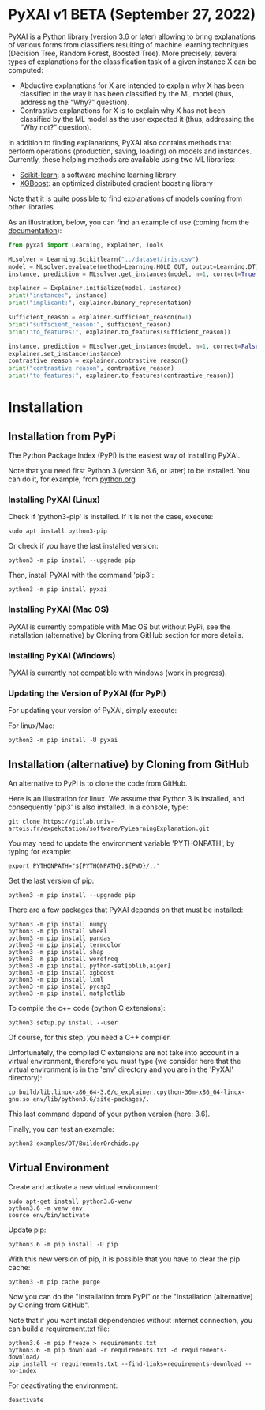 # PyXAI v1 BETA (September 27, 2022)

PyXAI is a <a href="https://www.python.org/">Python</a> library (version 3.6 or later) allowing to bring explanations of various forms from
classifiers
resulting of machine learning techniques  (Decision Tree, Random Forest, Boosted Tree).
More precisely, several types of explanations for the classification task of a given instance X can be computed:

<ul>
  <li>Abductive explanations for X are intended to explain why X has been classified in the way it has been classified by the ML model (thus, addressing the “Why?” question).</li>
  <li>Contrastive explanations for X is to explain why X has not been classified by the ML model as the user expected it (thus, addressing the “Why not?” question).</li>
</ul>

<p>
In addition to finding explanations, PyXAI also contains methods that perform operations (production, saving, loading) on models and instances. 
Currently, these helping methods are available using two ML libraries:
</p>
<ul>
  <li><a href="https://scikit-learn.org/stable/">Scikit-learn</a>: a software machine learning library</li> 
  <li><a href="https://xgboost.readthedocs.io/en/stable/">XGBoost</a>: an optimized distributed gradient boosting library</li>
</ul> 

<p>
Note that it is quite possible to find explanations of models coming from other libraries.
</p>

<p>
As an illustration, below, you can find an example of use (coming from the <a href="http://www.cril.univ-artois.fr/documentation/quickstart">documentation</a>):
</p>

```python
from pyxai import Learning, Explainer, Tools

MLsolver = Learning.Scikitlearn("../dataset/iris.csv")
model = MLsolver.evaluate(method=Learning.HOLD_OUT, output=Learning.DT)
instance, prediction = MLsolver.get_instances(model, n=1, correct=True, predictions=[0])

explainer = Explainer.initialize(model, instance)
print("instance:", instance)
print("implicant:", explainer.binary_representation)

sufficient_reason = explainer.sufficient_reason(n=1)
print("sufficient_reason:", sufficient_reason)
print("to_features:", explainer.to_features(sufficient_reason))

instance, prediction = MLsolver.get_instances(model, n=1, correct=False)
explainer.set_instance(instance)
contrastive_reason = explainer.contrastive_reason()
print("contrastive reason", contrastive_reason)
print("to_features:", explainer.to_features(contrastive_reason))
```

# Installation

## Installation from PyPi

The Python Package Index (PyPi) is the easiest way of installing PyXAI.

Note that you need first Python 3 (version 3.6, or later) to be installed.
You can do it, for example, from [python.org](https://www.python.org/downloads/)

### Installing PyXAI (Linux)

Check if 'python3-pip' is installed. If it is not the case, execute:

```console
sudo apt install python3-pip
```

Or check if you have the last installed version:

```
python3 -m pip install --upgrade pip
```

Then, install PyXAI with the command 'pip3':

```console
python3 -m pip install pyxai
```

### Installing PyXAI (Mac OS)

PyXAI is currently compatible with Mac OS but without PyPi, see the installation (alternative) by Cloning from GitHub section for more details.

### Installing PyXAI (Windows)

PyXAI is currently not compatible with windows (work in progress).

### Updating the Version of PyXAI (for PyPi)

For updating your version of PyXAI, simply execute:

For linux/Mac:

```console
python3 -m pip install -U pyxai
```

## Installation (alternative) by Cloning from GitHub

An alternative to PyPi is to clone the code from GitHub.

Here is an illustration for linux. We assume that Python 3 is installed, and consequently 'pip3' is also installed.
In a console, type:

```console
git clone https://gitlab.univ-artois.fr/expekctation/software/PyLearningExplanation.git
```

You may need to update the environment variable 'PYTHONPATH', by typing for example:

```console
export PYTHONPATH="${PYTHONPATH}:${PWD}/.."
```

Get the last version of pip:

```console
python3 -m pip install --upgrade pip
```

There are a few packages that PyXAI depends on that must be installed:

```console
python3 -m pip install numpy
python3 -m pip install wheel
python3 -m pip install pandas
python3 -m pip install termcolor
python3 -m pip install shap
python3 -m pip install wordfreq
python3 -m pip install python-sat[pblib,aiger]
python3 -m pip install xgboost
python3 -m pip install lxml
python3 -m pip install pycsp3
python3 -m pip install matplotlib
```

To compile the c++ code (python C extensions):

```console
python3 setup.py install --user
```

Of course, for this step, you need a C++ compiler.

Unfortunately, the compiled C extensions are not take into account in a virtual environment, therefore you must type
(we consider here that the virtual environment is in the 'env' directory and you are in the 'PyXAI' directory):

```console
cp build/lib.linux-x86_64-3.6/c_explainer.cpython-36m-x86_64-linux-gnu.so env/lib/python3.6/site-packages/.
```

This last command depend of your python version (here: 3.6).

Finally, you can test an example:

```console
python3 examples/DT/BuilderOrchids.py 
```

## Virtual Environment

Create and activate a new virtual environment:

```console
sudo apt-get install python3.6-venv
python3.6 -m venv env
source env/bin/activate
```

Update pip:

```console
python3.6 -m pip install -U pip
```

With this new version of pip, it is possible that you have to clear the pip cache:

```console
python3 -m pip cache purge
```

Now you can do the "Installation from PyPi" or the "Installation (alternative) by Cloning from GitHub".

Note that if you want install dependencies without internet connection, you can build a requirement.txt file:

```console
python3.6 -m pip freeze > requirements.txt 
python3.6 -m pip download -r requirements.txt -d requirements-download/
pip install -r requirements.txt --find-links=requirements-download --no-index
```

For deactivating the environment:

```console
deactivate
```